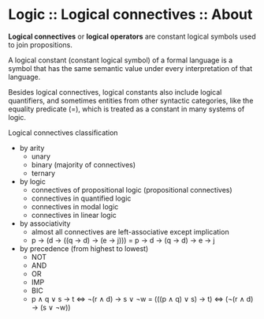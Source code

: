 # Logic :: Logical connectives :: About

**Logical connectives** or **logical operators** are constant logical symbols used to join propositions.

A logical constant (constant logical symbol) of a formal language is a symbol that has the same semantic value under every interpretation of that language.

Besides logical connectives, logical constants also include logical quantifiers, and sometimes entities from other syntactic categories, like the equality predicate (=), which is treated as a constant in many systems of logic.

Logical connectives classification
- by arity
  - unary
  - binary (majority of connectives)
  - ternary
- by logic
  - connectives of propositional logic (propositional connectives)
  - connectives in quantified logic
  - connectives in modal logic
  - connectives in linear logic
- by associativity
  - almost all connectives are left-associative except implication
  - p → (d → ((q → d) → (e → j))) = p → d → (q → d) → e → j
- by precedence (from highest to lowest)
  - NOT
  - AND
  - OR
  - IMP
  - BIC
  - p ∧ q ∨ s → t ⇔ ¬(r ∧ d) → s ∨ ¬w = 
    (((p ∧ q) ∨ s) → t) ⇔ (¬(r ∧ d) → (s ∨ ¬w))
